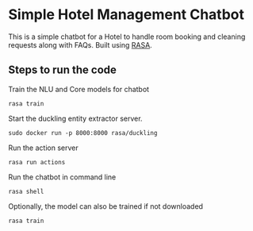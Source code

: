 # Simple Hotel Management Chatbot 

This is a simple chatbot for a Hotel to handle room booking and cleaning requests along with FAQs. Built using [RASA](https://rasa.com).

## Steps to run the code
Train the NLU and Core models for chatbot
```
rasa train
```

Start the duckling entity extractor server.
```
sudo docker run -p 8000:8000 rasa/duckling
```

Run the action server
```
rasa run actions
```

Run the chatbot in command line
```
rasa shell
```

Optionally, the model can also be trained if not downloaded
```
rasa train
```
